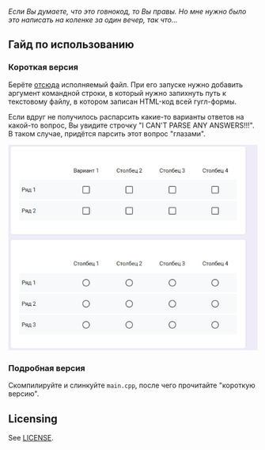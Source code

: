 *Если Вы думаете, что это говнокод, то Вы правы. Но мне нужно было это написать на коленке за один вечер, так что...*

## Гайд по использованию

### Короткая версия

Берёте [отсюда](https://github.com/RSMT98/google_form_parser/releases/latest) исполняемый файл. При его запуске нужно добавить аргумент командной строки, в который нужно запихнуть путь к текстовому файлу, в котором записан HTML-код всей гугл-формы.

Если вдруг не получилось распарсить какие-то варианты ответов на какой-то вопрос, Вы увидите строчку "I CAN'T PARSE ANY ANSWERS!!!". В таком случае, придётся парсить этот вопрос "глазами".

![Например, такого вида таблицы не парсятся:](https://github.com/RSMT98/google_form_parser/blob/main/we%20don't%20parse%20these%20ones.jpg)

### Подробная версия

Скомпилируйте и слинкуйте `main.cpp`, после чего прочитайте "короткую версию".

## Licensing

See [LICENSE](LICENSE).